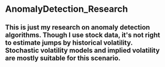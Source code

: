 # AnomalyDetection_Research
## This is just my research on anomaly detection algorithms. Though I use stock data, it's not right to estimate jumps by historical volatility. Stochastic volatility models and implied volatility are mostly suitable for this scenario.
